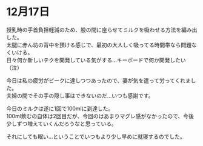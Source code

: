 # 12月17日

授乳時の手首負担軽減のため、股の間に座らせてミルクを吸わせる方法を編み出した。  
太腿に赤ん坊の背中を預ける感じで、最初の大人しく吸ってる時間帯なら問題なくいける。  
日々何か新しいテクを開発している気がする…キーボードで何か開発したい（泣）

今日は私の疲労がピークに達しつつあったので、妻が気を遣って労ってくれました。  
夫婦の間でその手の隠し事はできないのだ…いつも感謝です。

今日のミルクは遂に1回で100mlに到達した。  
100ml飲むの自体は2回目だが、今回のはあまりマグレ感がなかったので、今後少しずつ増えていくんだろうなと思っている。

それにしても眠い…ということでいつもより少し早めに就寝するのでした。